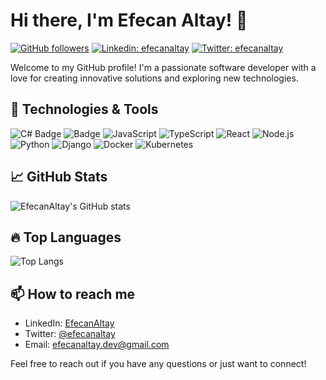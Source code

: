 # Hi there, I'm Efecan Altay! 👋

[![GitHub followers](https://img.shields.io/github/followers/EfecanAltay?label=Follow&style=social)](https://github.com/EfecanAltay?tab=followers)
[![Linkedin: efecanaltay](https://img.shields.io/badge/-efecanaltay-blue?style=flat-square&logo=Linkedin&logoColor=white&link=https://www.linkedin.com/in/efecan-altay-295ab087/)](https://www.linkedin.com/in/efecan-altay-295ab087/)
[![Twitter: efecanaltay](https://img.shields.io/twitter/follow/efecanaltay?style=social)](https://x.com/dev_efecan)

Welcome to my GitHub profile! I'm a passionate software developer with a love for creating innovative solutions and exploring new technologies.

## 🔧 Technologies & Tools

![C# Badge](https://img.shields.io/badge/C%23-%E2%88%9E-239120?logo=c-sharp&logoColor=white)
![Badge](https://img.shields.io/badge/.NET-%E2%88%9E-purple)
![JavaScript](https://img.shields.io/badge/-JavaScript-F7DF1E?style=flat-square&logo=javascript&logoColor=black)
![TypeScript](https://img.shields.io/badge/-TypeScript-007ACC?style=flat-square&logo=typescript&logoColor=white)
![React](https://img.shields.io/badge/-React-61DAFB?style=flat-square&logo=react&logoColor=black)
![Node.js](https://img.shields.io/badge/-Node.js-339933?style=flat-square&logo=node.js&logoColor=white)
![Python](https://img.shields.io/badge/-Python-3776AB?style=flat-square&logo=python&logoColor=white)
![Django](https://img.shields.io/badge/-Django-092E20?style=flat-square&logo=django&logoColor=white)
![Docker](https://img.shields.io/badge/-Docker-2496ED?style=flat-square&logo=docker&logoColor=white)
![Kubernetes](https://img.shields.io/badge/-Kubernetes-326CE5?style=flat-square&logo=kubernetes&logoColor=white)

## 📈 GitHub Stats

![EfecanAltay's GitHub stats](https://github-readme-stats.vercel.app/api?username=EfecanAltay&show_icons=true&hide=contribs,prs&theme=radical)

## 🔥 Top Languages

![Top Langs](https://github-readme-stats.vercel.app/api/top-langs/?username=EfecanAltay&layout=compact&theme=radical)

## 📫 How to reach me

- LinkedIn: [EfecanAltay](https://www.linkedin.com/in/efecan-altay-295ab087/)
- Twitter: [@efecanaltay](https://x.com/dev_efecan)
- Email: efecanaltay.dev@gmail.com

Feel free to reach out if you have any questions or just want to connect!
